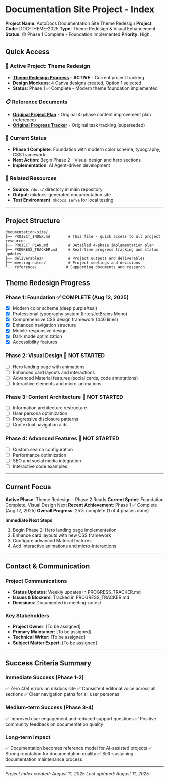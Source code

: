 # Documentation Site Project - Index

**Project Name**: AutoDocs Documentation Site Theme Redesign
**Project Code**: DOC-THEME-2025
**Type**: Theme Redesign & Visual Enhancement
**Status**: 🟡 Phase 1 Complete - Foundation Implemented
**Priority**: High

## Quick Access

### 🎯 Active Project: Theme Redesign
- **[Theme Redesign Progress](THEME_REDESIGN_PROGRESS.md)** - **ACTIVE** - Current project tracking
- **Design Mockups**: 4 Canva designs created, Option 1 selected
- **Status**: Phase 1 ✅ Complete - Modern theme foundation implemented

### 📋 Reference Documents
- **[Original Project Plan](PROJECT_PLAN.md)** - Original 4-phase content improvement plan (reference)
- **[Original Progress Tracker](PROGRESS_TRACKER.md)** - Original task tracking (superseded)

### 🎨 Current Status
- **Phase 1 Complete**: Foundation with modern color scheme, typography, CSS framework
- **Next Action**: Begin Phase 2 - Visual design and hero sections
- **Implementation**: AI Agent-driven development

### 🔗 Related Resources
- **Source**: `/docs/` directory in main repository
- **Output**: mkdocs-generated documentation site
- **Test Environment**: `mkdocs serve` for local testing

---

## Project Structure

```
documentation-site/
├── PROJECT_INDEX.md        # This file - quick access to all project resources
├── PROJECT_PLAN.md         # Detailed 4-phase implementation plan
├── PROGRESS_TRACKER.md     # Real-time progress tracking and status updates
├── deliverables/           # Project outputs and deliverables
├── meeting-notes/          # Project meetings and decisions
└── reference/             # Supporting documents and research
```

## Theme Redesign Progress

### Phase 1: Foundation ✅ COMPLETE (Aug 12, 2025)
- [x] Modern color scheme (deep purple/teal)
- [x] Professional typography system (Inter/JetBrains Mono)
- [x] Comprehensive CSS design framework (446 lines)
- [x] Enhanced navigation structure
- [x] Mobile-responsive design
- [x] Dark mode optimization
- [x] Accessibility features

### Phase 2: Visual Design 🔴 NOT STARTED
- [ ] Hero landing page with animations
- [ ] Enhanced card layouts and interactions
- [ ] Advanced Material features (social cards, code annotations)
- [ ] Interactive elements and micro-animations

### Phase 3: Content Architecture 🔴 NOT STARTED
- [ ] Information architecture restructure
- [ ] User persona optimization
- [ ] Progressive disclosure patterns
- [ ] Contextual navigation aids

### Phase 4: Advanced Features 🔴 NOT STARTED
- [ ] Custom search configuration
- [ ] Performance optimization
- [ ] SEO and social media integration
- [ ] Interactive code examples

---

## Current Focus

**Active Phase**: Theme Redesign - Phase 2 Ready
**Current Sprint**: Foundation Complete, Visual Design Next
**Recent Achievement**: Phase 1 ✅ Complete (Aug 12, 2025)
**Overall Progress**: 25% complete (1 of 4 phases done)

**Immediate Next Steps**:
1. Begin Phase 2: Hero landing page implementation
2. Enhance card layouts with new CSS framework
3. Configure advanced Material features
4. Add interactive animations and micro-interactions

---

## Contact & Communication

### Project Communications
- **Status Updates**: Weekly updates in PROGRESS_TRACKER.md
- **Issues & Blockers**: Tracked in PROGRESS_TRACKER.md
- **Decisions**: Documented in meeting-notes/

### Key Stakeholders
- **Project Owner**: [To be assigned]
- **Primary Maintainer**: [To be assigned]
- **Technical Writer**: [To be assigned]
- **Subject Matter Expert**: [To be assigned]

---

## Success Criteria Summary

### Immediate Success (Phase 1-2)
✅ Zero 404 errors on mkdocs site
✅ Consistent editorial voice across all sections
✅ Clear navigation paths for all user personas

### Medium-term Success (Phase 3-4)
✅ Improved user engagement and reduced support questions
✅ Positive community feedback on documentation quality

### Long-term Impact
✅ Documentation becomes reference model for AI-assisted projects
✅ Strong reputation for documentation quality
✅ Self-sustaining documentation maintenance process

---

*Project Index created: August 11, 2025*
*Last updated: August 11, 2025*
